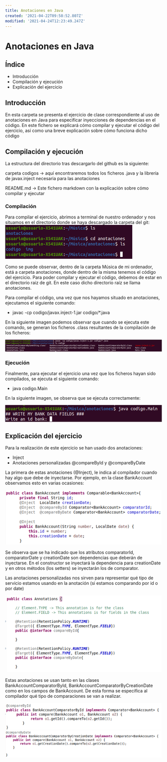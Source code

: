 ```yaml
---
title: Anotaciones en Java
created: '2021-04-22T09:58:52.807Z'
modified: '2021-04-24T12:23:49.247Z'
---
```


# Anotaciones en Java

## Índice

- Introducción
- Compilación y ejecución
- Explicación del ejercicio

## Introducción

En esta carpeta se presenta el ejercicio de clase correspondiente al uso de anotaciones en Java para especificar inyecciones de dependencias en el código. En este fichero se explicará cómo compilar y ejecutar el código del ejercicio, así como una breve explicación sobre cómo funciona dicho código

## Compilación y ejecución

La estructura del directorio tras descargarlo del github es la siguiente:

carpeta codigos -> aquí encontraremos todos los ficheros .java y la librería de javax.inject necesaria para las anotaciones

README.md -> Este fichero markdown con la explicación sobre cómo compilar y ejecutar

### Compilación

Para compilar el ejercicio, abrimos a terminal de nuestro ordenador y nos situamos en el directorio donde se haya descargado la carpeta del git:
![La imagen no se ha podido cargar](./img/1.png)

Como se puede observar, dentro de la carpeta Música de mi ordenador, está a carpeta anotaciones, donde dentro de la misma tenemos el código del ejercicio. Para poder compilar y ejecutar el código, debemos de estar en el directorio raiz de git. En este caso dicho directorio raíz se llama anotaciones.

Para compilar el código, una vez que nos hayamos situado en anotaciones, ejecutamos el siguiente comando:

- javac -cp codigo/javax.inject-1.jar codigo/*.java

En la siguiente imagen podemos observar que cuando se ejecuta este comando, se generan los ficheros .class resultantes de la compilación de los ficheros:

![La imagen no se ha podido cargar](./img/2.png)

### Ejecución

Finalmente, para ejecutar el ejercicio una vez que los ficheros hayan sido compilados, se ejecuta el siguiente comando:

- java codigo.Main

En la siguiente imagen, se observa que se ejecuta correctamente:

![La imagen no se ha podido cargar](./img/3.png)

## Explicación del ejercicio

Para la realización de este ejercicio se han usado dos anotaciones: 
- Inject
- Anotaciones personalizadas @compareById y @compareByDate

La primera de estas anotaciones (@Inject), le indica al compilador cuando hay algo que debe de inyectarse. Por ejemplo, en la clase BankAccount observamos esto en varias ocasiones:

![La imagen no se ha podido cargar](./img/4.png)

Se observa que se ha indicado que los atributos comparatorId, comparatorDate y creationDate son dependencias que deberán de inyectarse. En el constructor se inyectará la dependencia para creationDate y en otros métodos (los setters) se inyectarán los de comparator.

Las anotaciones personalizadas nos sirven para representar qué tipo de servicio estamos usando en la anotación (si estamos comparando por id o por date)

![La imagen no se ha podido cargar](./img/5.png)

Estas anotaciones se usan tanto en las clases BankAccountComparatorById, BankAccountComparatorByCreationDate como en los campos de BankAccount. De esta forma se especifica al compilador qué tipo de comparaciones se van a realizar. 

![La imagen no se ha podido cargar](./img/6.png)
![La imagen no se ha podido cargar](./img/7.png)




